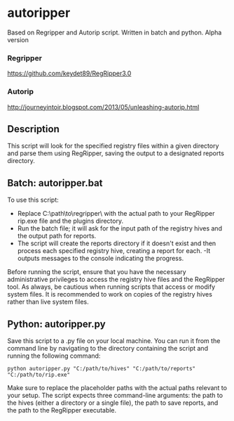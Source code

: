 # autoripper
Based on Regripper and Autorip script. Written in batch and python. Alpha version
### Regripper
https://github.com/keydet89/RegRipper3.0

### Autorip
http://journeyintoir.blogspot.com/2013/05/unleashing-autorip.html

## Description
This script will look for the specified registry files within a given directory and parse them using RegRipper, saving the output to a designated reports directory.

## Batch: autoripper.bat
To use this script:
- Replace C:\path\to\regripper\ with the actual path to your RegRipper rip.exe file and the plugins directory.
- Run the batch file; it will ask for the input path of the registry hives and the output path for reports.
- The script will create the reports directory if it doesn't exist and then process each specified registry hive, creating a report for each.
-It outputs messages to the console indicating the progress.

Before running the script, ensure that you have the necessary administrative privileges to access the registry hive files and the RegRipper tool. As always, be cautious when running scripts that access or modify system files. It is recommended to work on copies of the registry hives rather than live system files.

## Python: autoripper.py
Save this script to a .py file on your local machine. You can run it from the command line by navigating to the directory containing the script and running the following command:

`python autoripper.py "C:/path/to/hives" "C:/path/to/reports" "C:/path/to/rip.exe"`

Make sure to replace the placeholder paths with the actual paths relevant to your setup. The script expects three command-line arguments: the path to the hives (either a directory or a single file), the path to save reports, and the path to the RegRipper executable.
